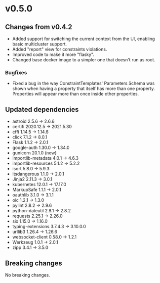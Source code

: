# v0.5.0

## Changes from v0.4.2

- Added support for switching the current context from the UI, enabling basic multicluster support.
- Added "report" view for constraints violations.
- Improved code to make it more "flasky".
- Changed base docker image to a simpler one that doesn't run as root.

### Bugfixes

- Fixed a bug in the way ConstraintTemplates' Parameters Schema was shown when having a property that itself has more than one property. Properties will appear more than once inside other properties.

## Updated dependencies

- astroid 2.5.6 -> 2.6.6
- certifi 2020.12.5 -> 2021.5.30
- cffi 1.14.5 -> 1.14.6
- click 7.1.2 -> 8.0.1
- Flask 1.1.2 -> 2.0.1
- google-auth 1.30.0 -> 1.34.0
- gunicorn 20.1.0 (new)
- importlib-metadata 4.0.1 -> 4.6.3
- importlib-resources 5.1.2 -> 5.2.2
- isort 5.8.0 -> 5.9.3
- itsdangerous 1.1.0 -> 2.0.1
- Jinja2 2.11.3 -> 3.0.1
- kubernetes 12.0.1 -> 17.17.0
- MarkupSafe 1.1.1 -> 2.0.1
- oauthlib 3.1.0 -> 3.1.1
- oic 1.2.1 -> 1.3.0
- pylint 2.8.2 -> 2.9.6
- python-dateutil 2.8.1 -> 2.8.2
- requests 2.25.1 -> 2.26.0
- six 1.15.0 -> 1.16.0
- typing-extensions 3.7.4.3 -> 3.10.0.0
- urllib3 1.26.4 -> 1.26.6
- websocket-client 0.58.0 -> 1.2.1
- Werkzeug 1.0.1 -> 2.0.1
- zipp 3.4.1 -> 3.5.0

## Breaking changes

No breaking changes.
